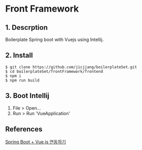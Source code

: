 # Front Framework

## 1. Descrption

Boilerplate Spring boot with Vuejs using Intellij.

## 2. Install

~~~shell
$ git clone https://github.com/jicjjang/boilerplateSet.git
$ cd boilerplateSet/frontFramework/frontend
$ npm i
$ npm run build
~~~

## 3. Boot Intellij

1. File > Open...
2. Run > Run 'VueApplication'  

## References

[Spring Boot + Vue.js 연동하기](http://itstory.tk/entry/Spring-Boot-Vuejs-%EC%97%B0%EB%8F%99%ED%95%98%EA%B8%B0)
